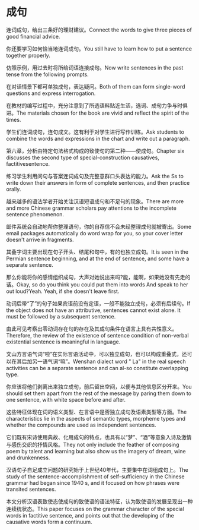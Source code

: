 # 成句

<p><span class="chinese">连词成句，给出三条好的理财建议。</span><span class="english">Connect the words to give three pieces of good financial advice.</span></p>

<p><span class="chinese">你还要学习如何恰当地连词成句。</span><span class="english">You still have to learn how to put a sentence together properly.</span></p>

<p><span class="chinese">仿照示例，用过去时将所给词语连接成句。</span><span class="english">Now write sentences in the past tense from the following prompts.</span></p>

<p><span class="chinese">在对话情景下都可单独成句，表达疑问。</span><span class="english">Both of them can form single-word questions and express interrogation.</span></p>

<p><span class="chinese">在教材的编写过程中，充分注意到了所选语料贴近生活，选词、成句力争与时俱进。</span><span class="english">The materials chosen for the book are vivid and reflect the spirit of the times.</span></p>

<p><span class="chinese">学生们连词成句，连句成文。这有利于对学生进行写作训练。</span><span class="english">Ask students to combine the words and expressions in the chart and write out a paragraph.</span></p>

<p><span class="chinese">第六章，分析由特定句法格式构成的致使句的第二种——使成句。</span><span class="english">Chapter six discusses the second type of special-construction causatives, factitivesentence.</span></p>

<p><span class="chinese">练习学生利用问句与答案连词成句及完整意群口头表达的能力。</span><span class="english">Ask the Ss to write down their answers in form of complete sentences, and then practice orally.</span></p>

<p><span class="chinese">越来越多的语法学者开始关注汉语短语成句和不足句的现象。</span><span class="english">There are more and more Chinese grammar scholars pay attentions to the incomplete sentence phenomenon.</span></p>

<p><span class="chinese">邮件系统会自动地帮你整理语句，你的自荐信不会未经整理成句就被寄出。</span><span class="english">Some email packages automatically do word wrap for you, so your cover letter doesn't arrive in fragments.</span></p>

<p><span class="chinese">其叠字词主要出现在句子开头、结尾和句中，有的也独立成句。</span><span class="english">It is seen in the Permian sentence beginning, and at the end of sentence, and some have a separate sentence.</span></p>

<p><span class="chinese">那么你能将你的感情组织成句，大声对她说出来吗?能，能啊，如果她没有先走的话。</span><span class="english">Okay, so do you think you could put them into words And speak to her out loud?Yeah. Yeah, if she doesn't leave first.</span></p>

<p><span class="chinese">动词后带“了”的句子如果宾语前没有定语，一般不能独立成句，必须有后续句。</span><span class="english">If the object does not have an attributive, sentences cannot exist alone. It must be followed by a subsequent sentence.</span></p>

<p><span class="chinese">由此可见考察出零动词存在句的存在及其成句条件在语言上具有共性意义。</span><span class="english">Therefore, the review of the existence of sentence condition of non-verbal existential sentence is meaningful in language.</span></p>

<p><span class="chinese">文山方言语气词“啦”在实际言语活动中，可以独立成句，也可以构成重叠式，还可以在其后加另一语气词“嘛”。</span><span class="english">Wenshan dialect word " La" in the real speech activities can be a separate sentence and can al-so constitute overlapping type.</span></p>

<p><span class="chinese">你应该将他们剥离出来独立成句，前后留出空间，以便与其他信息区分开来。</span><span class="english">You should set them apart from the rest of the message by paring them down to one sentence, with white space before and after.</span></p>

<p><span class="chinese">这些特征体现在词的语义类型、在言语中是否独立成句及语素类型等方面。</span><span class="english">The characteristics lie in the aspects of semantic types, morpheme types and whether the compounds are used as independent sentences.</span></p>

<p><span class="chinese">它们既有宋诗使用典故、化用成句的特点，也具有以“梦”、“酒”等意象入诗及激情与感伤交织的抒情风格。</span><span class="english">They not only include the feather of composing poem by talent and learning but also show us the imagery of dream, wine and drunkenness.</span></p>

<p><span class="chinese">汉语句子自足成立问题的研究始于上世纪40年代，主要集中在词组成句上。</span><span class="english">The study of the sentence-accomplishment of self-sufficiency in the Chinese grammar had began since 1940 s, and it focused on how phrases were transited sentences.</span></p>

<p><span class="chinese">本文分析汉语表致使态使成句的致使语的语法特征，认为致使语的发展呈现出一种连续统状态。</span><span class="english">This paper focuses on the grammar character of the special words in factitive sentence, and points out that the developing of the causative words form a continuum.</span></p>

